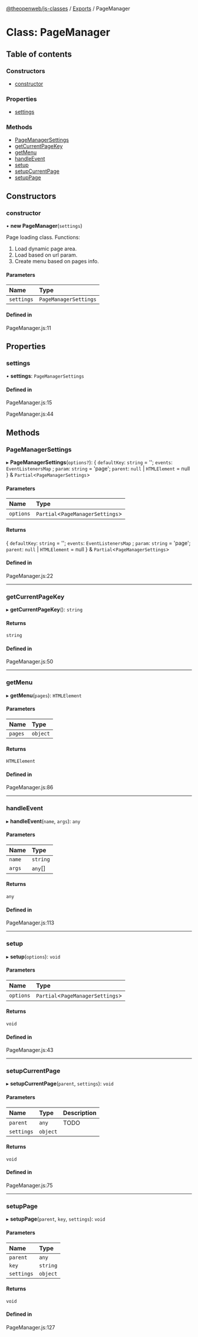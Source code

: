 [@theopenweb/js-classes](../README.md) / [Exports](../modules.md) / PageManager

# Class: PageManager

## Table of contents

### Constructors

- [constructor](PageManager.md#constructor)

### Properties

- [settings](PageManager.md#settings)

### Methods

- [PageManagerSettings](PageManager.md#pagemanagersettings)
- [getCurrentPageKey](PageManager.md#getcurrentpagekey)
- [getMenu](PageManager.md#getmenu)
- [handleEvent](PageManager.md#handleevent)
- [setup](PageManager.md#setup)
- [setupCurrentPage](PageManager.md#setupcurrentpage)
- [setupPage](PageManager.md#setuppage)

## Constructors

### constructor

• **new PageManager**(`settings`)

Page loading class.
Functions:
1. Load dynamic page area.
2. Load based on url param.
3. Create menu based on pages info.

#### Parameters

| Name | Type |
| :------ | :------ |
| `settings` | `PageManagerSettings` |

#### Defined in

PageManager.js:11

## Properties

### settings

• **settings**: `PageManagerSettings`

#### Defined in

PageManager.js:15

PageManager.js:44

## Methods

### PageManagerSettings

▸ **PageManagerSettings**(`options?`): { `defaultKey`: `string` = ''; `events`: `EventListenersMap` ; `param`: `string` = 'page'; `parent`: ``null`` \| `HTMLElement` = null } & `Partial`<`PageManagerSettings`\>

#### Parameters

| Name | Type |
| :------ | :------ |
| `options` | `Partial`<`PageManagerSettings`\> |

#### Returns

{ `defaultKey`: `string` = ''; `events`: `EventListenersMap` ; `param`: `string` = 'page'; `parent`: ``null`` \| `HTMLElement` = null } & `Partial`<`PageManagerSettings`\>

#### Defined in

PageManager.js:22

___

### getCurrentPageKey

▸ **getCurrentPageKey**(): `string`

#### Returns

`string`

#### Defined in

PageManager.js:50

___

### getMenu

▸ **getMenu**(`pages`): `HTMLElement`

#### Parameters

| Name | Type |
| :------ | :------ |
| `pages` | `object` |

#### Returns

`HTMLElement`

#### Defined in

PageManager.js:86

___

### handleEvent

▸ **handleEvent**(`name`, `args`): `any`

#### Parameters

| Name | Type |
| :------ | :------ |
| `name` | `string` |
| `args` | `any`[] |

#### Returns

`any`

#### Defined in

PageManager.js:113

___

### setup

▸ **setup**(`options`): `void`

#### Parameters

| Name | Type |
| :------ | :------ |
| `options` | `Partial`<`PageManagerSettings`\> |

#### Returns

`void`

#### Defined in

PageManager.js:43

___

### setupCurrentPage

▸ **setupCurrentPage**(`parent`, `settings`): `void`

#### Parameters

| Name | Type | Description |
| :------ | :------ | :------ |
| `parent` | `any` | TODO |
| `settings` | `object` |  |

#### Returns

`void`

#### Defined in

PageManager.js:75

___

### setupPage

▸ **setupPage**(`parent`, `key`, `settings`): `void`

#### Parameters

| Name | Type |
| :------ | :------ |
| `parent` | `any` |
| `key` | `string` |
| `settings` | `object` |

#### Returns

`void`

#### Defined in

PageManager.js:127
